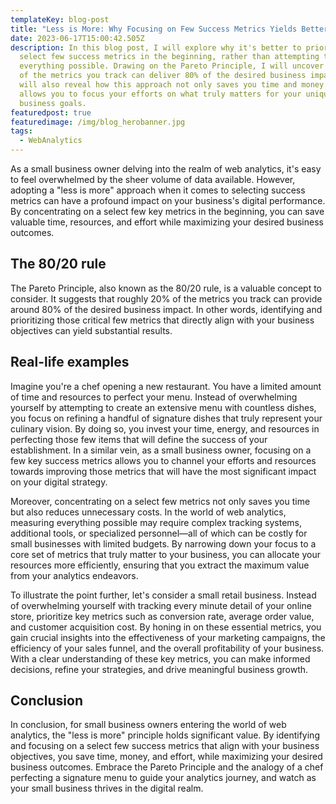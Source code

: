 ```yaml
---
templateKey: blog-post
title: "Less is More: Why Focusing on Few Success Metrics Yields Better Results"
date: 2023-06-17T15:00:42.505Z
description: In this blog post, I will explore why it's better to prioritize a
  select few success metrics in the beginning, rather than attempting to measure
  everything possible. Drawing on the Pareto Principle, I will uncover how 20%
  of the metrics you track can deliver 80% of the desired business impact. I
  will also reveal how this approach not only saves you time and money but also
  allows you to focus your efforts on what truly matters for your unique
  business goals.
featuredpost: true
featuredimage: /img/blog_herobanner.jpg
tags:
  - WebAnalytics
---
```

<!--StartFragment-->

As a small business owner delving into the realm of web analytics, it's easy to feel overwhelmed by the sheer volume of data available. However, adopting a "less is more" approach when it comes to selecting success metrics can have a profound impact on your business's digital performance. By concentrating on a select few key metrics in the beginning, you can save valuable time, resources, and effort while maximizing your desired business outcomes.

## T﻿he 80/20 rule

The Pareto Principle, also known as the 80/20 rule, is a valuable concept to consider. It suggests that roughly 20% of the metrics you track can provide around 80% of the desired business impact. In other words, identifying and prioritizing those critical few metrics that directly align with your business objectives can yield substantial results.

## Real-life examples

Imagine you're a chef opening a new restaurant. You have a limited amount of time and resources to perfect your menu. Instead of overwhelming yourself by attempting to create an extensive menu with countless dishes, you focus on refining a handful of signature dishes that truly represent your culinary vision. By doing so, you invest your time, energy, and resources in perfecting those few items that will define the success of your establishment. In a similar vein, as a small business owner, focusing on a few key success metrics allows you to channel your efforts and resources towards improving those metrics that will have the most significant impact on your digital strategy.

Moreover, concentrating on a select few metrics not only saves you time but also reduces unnecessary costs. In the world of web analytics, measuring everything possible may require complex tracking systems, additional tools, or specialized personnel—all of which can be costly for small businesses with limited budgets. By narrowing down your focus to a core set of metrics that truly matter to your business, you can allocate your resources more efficiently, ensuring that you extract the maximum value from your analytics endeavors.

To illustrate the point further, let's consider a small retail business. Instead of overwhelming yourself with tracking every minute detail of your online store, prioritize key metrics such as conversion rate, average order value, and customer acquisition cost. By honing in on these essential metrics, you gain crucial insights into the effectiveness of your marketing campaigns, the efficiency of your sales funnel, and the overall profitability of your business. With a clear understanding of these key metrics, you can make informed decisions, refine your strategies, and drive meaningful business growth.

## C﻿onclusion

In conclusion, for small business owners entering the world of web analytics, the "less is more" principle holds significant value. By identifying and focusing on a select few success metrics that align with your business objectives, you save time, money, and effort, while maximizing your desired business outcomes. Embrace the Pareto Principle and the analogy of a chef perfecting a signature menu to guide your analytics journey, and watch as your small business thrives in the digital realm.

<!--EndFragment-->